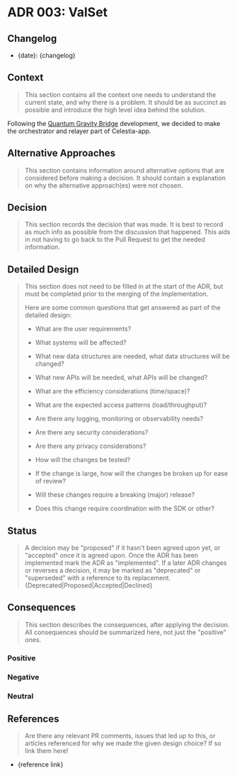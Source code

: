 # ADR 003: ValSet

## Changelog

- {date}: {changelog}

## Context

> This section contains all the context one needs to understand the current state, and why there is a problem.
> It should be as succinct as possible and introduce the high level idea behind the solution.

Following the [Quantum Gravity Bridge](https://github.com/celestiaorg/quantum-gravity-bridge) development, we decided to make the orchestrator and relayer part of Celestia-app.

## Alternative Approaches

> This section contains information around alternative options that are considered before making a decision.
> It should contain a explanation on why the alternative approach(es) were not chosen.

## Decision

> This section records the decision that was made.
> It is best to record as much info as possible from the discussion that happened.
> This aids in not having to go back to the Pull Request to get the needed information.

## Detailed Design

> This section does not need to be filled in at the start of the ADR, but must be completed prior to the merging of the implementation.
>
> Here are some common questions that get answered as part of the detailed design:
>
> - What are the user requirements?
>
> - What systems will be affected?
>
> - What new data structures are needed, what data structures will be changed?
>
> - What new APIs will be needed, what APIs will be changed?
>
> - What are the efficiency considerations (time/space)?
>
> - What are the expected access patterns (load/throughput)?
>
> - Are there any logging, monitoring or observability needs?
>
> - Are there any security considerations?
>
> - Are there any privacy considerations?
>
> - How will the changes be tested?
>
> - If the change is large, how will the changes be broken up for ease of review?
>
> - Will these changes require a breaking (major) release?
>
> - Does this change require coordination with the SDK or other?
## Status

> A decision may be "proposed" if it hasn't been agreed upon yet, or "accepted" once it is agreed upon.
> Once the ADR has been implemented mark the ADR as "implemented".
> If a later ADR changes or reverses a decision, it may be marked as "deprecated" or "superseded" with a reference to its replacement.
{Deprecated|Proposed|Accepted|Declined}

## Consequences

> This section describes the consequences, after applying the decision. All consequences should be summarized here, not just the "positive" ones.
### Positive

### Negative

### Neutral

## References

> Are there any relevant PR comments, issues that led up to this, or articles referenced for why we made the given design choice? If so link them here!
- {reference link}
